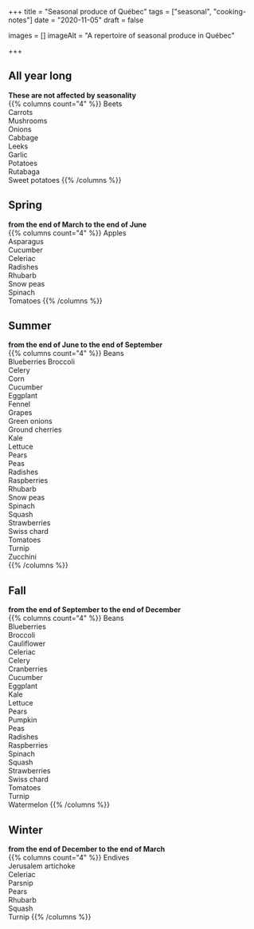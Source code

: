 +++
title = "Seasonal produce of Québec"
tags = ["seasonal", "cooking-notes"]
date = "2020-11-05"
draft = false

images = []
imageAlt = "A repertoire of seasonal produce in Québec"

+++

## All year long
**These are not affected by seasonality**  
{{% columns count="4" %}}
Beets  
Carrots  
Mushrooms  
Onions  
Cabbage  
Leeks  
Garlic  
Potatoes  
Rutabaga  
Sweet potatoes
{{% /columns %}}

## Spring
**from the end of March to the end of June**  
{{% columns count="4" %}}
Apples  
Asparagus  
Cucumber  
Celeriac  
Radishes  
Rhubarb  
Snow peas  
Spinach  
Tomatoes
{{% /columns %}}

## Summer
**from the end of June to the end of September**  
{{% columns count="4" %}}
Beans  
Blueberries
Broccoli  
Celery  
Corn  
Cucumber  
Eggplant  
Fennel  
Grapes  
Green onions  
Ground cherries  
Kale  
Lettuce  
Pears  
Peas  
Radishes  
Raspberries  
Rhubarb  
Snow peas  
Spinach  
Squash  
Strawberries  
Swiss chard  
Tomatoes  
Turnip  
Zucchini  
{{% /columns %}}


## Fall
**from the end of September to the end of December**  
{{% columns count="4" %}}
Beans  
Blueberries  
Broccoli  
Cauliflower  
Celeriac  
Celery  
Cranberries  
Cucumber  
Eggplant  
Kale  
Lettuce  
Pears  
Pumpkin  
Peas  
Radishes  
Raspberries  
Spinach  
Squash  
Strawberries  
Swiss chard  
Tomatoes  
Turnip  
Watermelon
{{% /columns %}}

## Winter
**from the end of December to the end of March**  
{{% columns count="4" %}}
Endives  
Jerusalem artichoke  
Celeriac  
Parsnip  
Pears  
Rhubarb  
Squash  
Turnip
{{% /columns %}}
